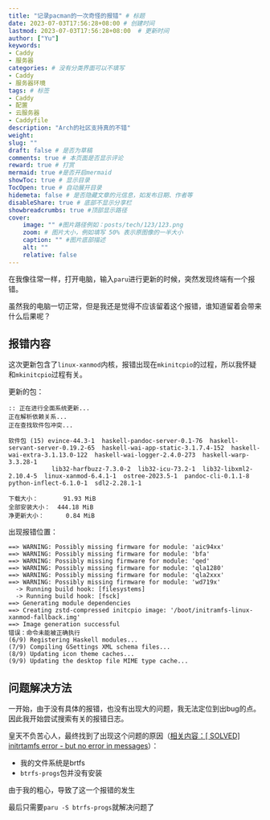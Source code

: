 ```yaml
---
title: "记录pacman的一次奇怪的报错" # 标题
date: 2023-07-03T17:56:28+08:00	# 创建时间
lastmod: 2023-07-03T17:56:28+08:00	# 更新时间
author: ["Yu"]
keywords: 
- Caddy
- 服务器
categories: # 没有分类界面可以不填写
- Caddy
- 服务器环境
tags: # 标签
- Caddy
- 配置
- 云服务器
- Caddyfile
description: "Arch的社区支持真的不错"
weight:
slug: ""
draft: false # 是否为草稿
comments: true # 本页面是否显示评论
reward: true # 打赏
mermaid: true #是否开启mermaid
showToc: true # 显示目录
TocOpen: true # 自动展开目录
hidemeta: false # 是否隐藏文章的元信息，如发布日期、作者等
disableShare: true # 底部不显示分享栏
showbreadcrumbs: true #顶部显示路径
cover:
    image: "" #图片路径例如：posts/tech/123/123.png
    zoom: # 图片大小，例如填写 50% 表示原图像的一半大小
    caption: "" #图片底部描述
    alt: ""
    relative: false
---
```


在我像往常一样，打开电脑，输入`paru`进行更新的时候，突然发现终端有一个报错。

虽然我的电脑一切正常，但是我还是觉得不应该留着这个报错，谁知道留着会带来什么后果呢？

## 报错内容

这次更新包含了`linux-xanmod`内核，报错出现在`mkinitcpio`的过程，所以我怀疑和`mkinitcpio`过程有关。

更新的包：

```shell
:: 正在进行全面系统更新...
正在解析依赖关系...
正在查找软件包冲突...

软件包 (15) evince-44.3-1  haskell-pandoc-server-0.1-76  haskell-servant-server-0.19.2-65  haskell-wai-app-static-3.1.7.4-152  haskell-wai-extra-3.1.13.0-122  haskell-wai-logger-2.4.0-273  haskell-warp-3.3.28-1
            lib32-harfbuzz-7.3.0-2  lib32-icu-73.2-1  lib32-libxml2-2.10.4-5  linux-xanmod-6.4.1-1  ostree-2023.5-1  pandoc-cli-0.1.1-8  python-inflect-6.1.0-1  sdl2-2.28.1-1

下载大小：       91.93 MiB
全部安装大小：  444.18 MiB
净更新大小：      0.84 MiB
```

出现报错位置：

```shell
==> WARNING: Possibly missing firmware for module: 'aic94xx'
==> WARNING: Possibly missing firmware for module: 'bfa'
==> WARNING: Possibly missing firmware for module: 'qed'
==> WARNING: Possibly missing firmware for module: 'qla1280'
==> WARNING: Possibly missing firmware for module: 'qla2xxx'
==> WARNING: Possibly missing firmware for module: 'wd719x'
  -> Running build hook: [filesystems]
  -> Running build hook: [fsck]
==> Generating module dependencies
==> Creating zstd-compressed initcpio image: '/boot/initramfs-linux-xanmod-fallback.img'
==> Image generation successful
错误：命令未能被正确执行
(6/9) Registering Haskell modules...
(7/9) Compiling GSettings XML schema files...
(8/9) Updating icon theme caches...
(9/9) Updating the desktop file MIME type cache...
```

## 问题解决方法

一开始，由于没有具体的报错，也没有出现大的问题，我无法定位到出bug的点。因此我开始尝试搜索有关的报错日志。

皇天不负苦心人，最终找到了出现这个问题的原因（[相关内容：[ SOLVED] initrtamfs error - but no error in messages](https://bbs.archlinux.org/viewtopic.php?id=282234)）：

- 我的文件系统是brtfs
- `btrfs-progs`包并没有安装

由于我的粗心，导致了这一个报错的发生

最后只需要`paru -S btrfs-progs`就解决问题了
